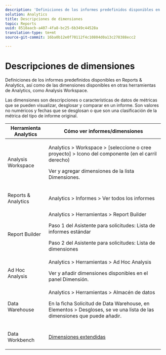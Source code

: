 ```yaml
---
description: 'Definiciones de los informes predefinidos disponibles en Reports & Analytics, así como de las dimensiones disponibles en otras herramientas de Analytics, como Analysis Workspace. '
solution: Analytics
title: Descripciones de dimensiones
topic: Reports
uuid: 8518aacb-a407-4fa8-bc25-6b349c44528a
translation-type: tm+mt
source-git-commit: 16ba0b12e0f70112f4c10804d0a13c278388ecc2

---
```



# Descripciones de dimensiones

Definiciones de los informes predefinidos disponibles en Reports &amp; Analytics, así como de las dimensiones disponibles en otras herramientas de Analytics, como Analysis Workspace. 

Las dimensiones son descripciones o características de datos de métricas que se pueden visualizar, desglosar y comparar en un informe. Son valores no numéricos y fechas que se desglosan o que son una clasificación de la métrica del tipo de informe original.

<table id="table_5F240226DE7C40D3B613178F5A829011"> 
 <thead> 
  <tr> 
   <th colname="col1" class="entry"> Herramienta Analytics </th> 
   <th colname="col2" class="entry"> Cómo ver informes/dimensiones </th> 
  </tr>
 </thead>
 <tbody> 
  <tr> 
   <td colname="col1"> <p>Analysis Workspace </p> </td> 
   <td colname="col2"> <p><span class="ignoretag"><span class="uicontrol"> Analytics</span> &gt; <span class="uicontrol">Workspace</span> &gt; <span class="uicontrol">[seleccione o cree proyecto]</span> &gt; <span class="uicontrol">Icono del componente (en el carril derecho)</span></span> </p> <p>Ver y agregar dimensiones de la lista Dimensiones. </p> </td> 
  </tr> 
  <tr> 
   <td colname="col1"> <p>Reports &amp; Analytics </p> </td> 
   <td colname="col2"> <p><span class="uicontrol"> Analytics</span> &gt; <span class="uicontrol">Informes</span> &gt; <span class="uicontrol">Ver todos los informes</span> </p> </td> 
  </tr> 
  <tr> 
   <td colname="col1"> <p>Report Builder </p> </td> 
   <td colname="col2"><span class="ignoretag"><span class="uicontrol"> Analytics</span> &gt; <span class="uicontrol">Herramientas</span> &gt; <span class="uicontrol">Report Builder</span></span> <p>Paso 1 del Asistente para solicitudes: Lista de informes estándar </p> <p>Paso 2 del Asistente para solicitudes: Lista de dimensiones </p> </td> 
  </tr> 
  <tr> 
   <td colname="col1"> <p>Ad Hoc Analysis  </p> </td> 
   <td colname="col2"><span class="ignoretag"><span class="uicontrol"> Analytics</span> &gt; <span class="uicontrol">Herramientas</span> &gt; <span class="uicontrol">Ad Hoc Analysis</span></span> <p>Ver y añadir dimensiones disponibles en el panel Dimensión. </p> </td> 
  </tr> 
  <tr> 
   <td colname="col1"> <p>Data Warehouse </p> </td> 
   <td colname="col2"><span class="ignoretag"><span class="uicontrol"> Analytics</span> &gt; <span class="uicontrol">Herramientas</span> &gt; <span class="uicontrol">Almacén de datos</span></span> <p>En la ficha <span class="uicontrol">Solicitud de Data Warehouse</span>, en <span class="uicontrol">Elementos</span> &gt; <span class="uicontrol">Desgloses</span>, se ve una lista de las dimensiones que puede añadir. </p> </td> 
  </tr> 
  <tr> 
   <td colname="col1"> <p>Data Workbench </p> </td> 
   <td colname="col2"><a href="https://marketing.adobe.com/resources/help/en_US/insight/dataset/c_ex_dim.html"  > Dimensiones extendidas</a> </td> 
  </tr> 
 </tbody> 
</table>

